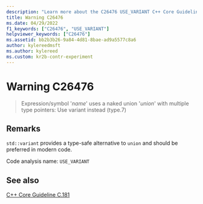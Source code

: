 ```yaml
---
description: "Learn more about the C26476 USE_VARIANT C++ Core Guidelines Checker warning. Use a type-safe alternative to union, which is preferred in modern code."
title: Warning C26476
ms.date: 04/29/2022
f1_keywords: ["C26476", "USE_VARIANT"]
helpviewer_keywords: ["C26476"]
ms.assetid: bb2b3b26-9a84-4d81-8bae-ad9a5577c8a6
author: kylereedmsft
ms.author: kylereed
ms.custom: kr2b-contr-experiment
---
```

# Warning C26476

> Expression/symbol '*name*' uses a naked union '*union*' with multiple type pointers: Use variant instead (type.7)

## Remarks

`std::variant` provides a type-safe alternative to `union` and should be preferred in modern code.

Code analysis name: `USE_VARIANT`

## See also

[C++ Core Guideline C.181](https://isocpp.github.io/CppCoreGuidelines/CppCoreGuidelines#Ru-naked)
